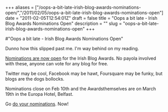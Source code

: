 +++
aliases = ["/oops-a-bit-late-irish-blog-awards-nominations-open/","/2011/02/05/oops-a-bit-late-irish-blog-awards-nominations-open"]
date = "2011-02-05T12:54:01Z"
draft = false
title = "Oops a bit late - Irish Blog Awards Nominations Open"
description = ""
slug = "oops-a-bit-late-irish-blog-awards-nominations-open"
+++

#"Oops a bit late - Irish Blog Awards Nominations Open"


 Dunno how this slipped past me. I&#39;m way behind on my reading. <p /><div><a href="http://awards.ie/blogawards/nominations/">Nominations are now open</a> for the Irish Blog Awards. No payola involved with these, anyone can vote for any blog for free.</div><p /><div> Twitter may be cool, Facebook may be hawt, Foursquare may be funky, but blogs are the dogs bollocks.</div><p /><div>Nominations close on Feb 10th and the Awardsthemselves are on March 19th in the Europa Hotel, Belfast.</div> <p /><div>Go <a href="http://awards.ie/blogawards/nominations/">do your nominations</a>. Now!</div>
 